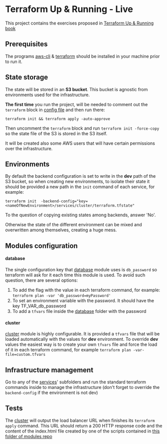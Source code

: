 # Terraform Up & Running - Live

This project contains the exercises proposed in [Terraform Up & Running book](https://www.terraformupandrunning.com/) 

## Prerequisites

The programs [aws-cli](https://aws.amazon.com/cli/) & [terraform](https://www.terraform.io/) should be installed in your machine prior to run it.

## State storage

The state will be stored in an **S3 bucket**. This bucket is agnostic from environments used for the infrastructure.

**The first time** you run the project, will be needed to comment out the ``terraform`` block in [config file](global/s3/config.tf) and then run there:
```hcl-terraform
terraform init && terraform apply -auto-approve
``` 
Then uncomment the ``terraform`` block and run ``terraform init -force-copy`` so the state file of the S3 is stored in the S3 itself.

It will be created also some AWS users that will have certain permissions over the infrastructure.

## Environments

By default the backend configuration is set to write in the **dev** path of the S3 bucket, so when creating new environments, to isolate their state it should be provided a new path in the ```ìnit``` command of each service, for example:

```hcl-terraform
terraform init  -backend-config="key=<nameOfNewEnvironment>/services/cluster/terraform.tfstate"
```

To the question of copying existing states among backends, answer 'No'. 

Otherwise the state of the different environment can be mixed and overwritten among themselves, creating a huge mess.

## Modules configuration

#### database

The single configuration key that [database](services/database) module uses is ```db_password``` so terraform will ask for it each time this module is used.
To avoid such question, there are several options:
1) To add the flag with the value in each terraform command, for example: ```terraform plan -var 'db_password=myPassword'```
2) To set an environment variable with the password. It should have the key TF_VAR_db_password
3) To add a ```tfvars``` file inside the [database](services/database) folder with the password 
 
#### cluster

[cluster](services/cluster) module is highly configurable. It is provided a ```tfvars``` file that will be loaded automatically with the values for **dev** environment.
To override **dev** values the easiest way is to create your own ```tfvars``` file and force the load of it in each terraform command, for example ```terraform plan -var-file=custom.tfvars``` 

## Infrastructure management

Go to any of the [services](services)' subfolders and run the standard terraform commands inside to manage the infrastructure (don't forget to override the ```backend-config``` if the environment is not dev)

## Tests

The [cluster](services/cluster) will output the load balancer URL when finishes its ```terraform apply``` command. This URL should return a 200 HTTP response code and the content of the index.html file created by one of the scripts contained in [this folder of modules repo](https://github.com/arcones/terraformUpAndRunningModules/tree/master/services/cluster/asg)